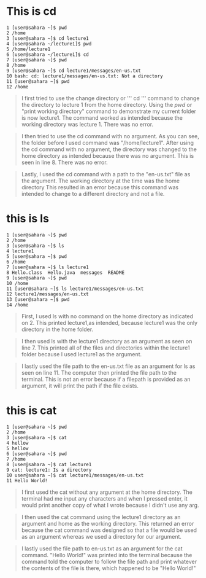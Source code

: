 # This is cd
```
1 [user@sahara ~]$ pwd
2 /home
3 [user@sahara ~]$ cd lecture1
4 [user@sahara ~/lecture1]$ pwd
5 /home/lecture1
6 [user@sahara ~/lecture1]$ cd
7 [user@sahara ~]$ pwd
8 /home
9 [user@sahara ~]$ cd lecture1/messages/en-us.txt
10 bash: cd: lecture1/messages/en-us.txt: Not a directory
11 [user@sahara ~]$ pwd
12 /home
```
>I first tried to use the change directory or
>'''
>cd
>''' command to change the directory
>to lecture 1 from the home directory. Using the *pwd* or "print working directory" 
>command to demonstrate my current folder is now lecture1. The command worked as 
>intended because the working directory was lecture 1. There was no error. 

>I then tried to use the cd command with no argument. As you can see, the folder
before I used command was "/home/lecture1". After using the cd command with no 
argument, the directory was changed to the home directory as intended because there 
>was no argument. This is seen in line 8. There was no error. 

>Lastly, I used the cd command with a path to the "en-us.txt" file as the argument.
>The working directory at the time was the home directory This resulted in an error 
>because this command was intended to change to a different directory and not a file.

# this is ls
```
1 [user@sahara ~]$ pwd
2 /home
3 [user@sahara ~]$ ls
4 lecture1
5 [user@sahara ~]$ pwd
6 /home
7 [user@sahara ~]$ ls lecture1
8 Hello.class  Hello.java  messages  README
9 [user@sahara ~]$ pwd
10 /home
11 [user@sahara ~]$ ls lecture1/messages/en-us.txt
12 lecture1/messages/en-us.txt
13 [user@sahara ~]$ pwd
14 /home
```

>First, I used ls with no command on the home directory as indicated on 2. This
>printed lecture1,as intended, because lecture1 was the only directory in the
>home folder. 

>I then used ls with the lecture1 directory as an argument as seen on line 7.
>This printed all of the files and directories within the lecture1 folder
>because I used lecture1 as the argument. 

> I lastly used the file path to the en-us.txt file as an argument for ls as
> seen on line 11. The computer then printed the file path to the terminal.
> This is not an error because if a filepath is provided as an argument, it will
> print the path if the file exists. 

# this is cat
```
1 [user@sahara ~]$ pwd
2 /home
3 [user@sahara ~]$ cat
4 hellow
5 hellow
6 [user@sahara ~]$ pwd
7 /home
8 [user@sahara ~]$ cat lecture1
9 cat: lecture1: Is a directory
10 user@sahara ~]$ cat lecture1/messages/en-us.txt
11 Hello World!
```

>I first used the cat without any argument at the home directory. The terminal 
>had me input any characters and when I pressed enter, it would print another 
>copy of what I wrote because I didn't use any arg. 

>I then used the cat command using the lecture1 directory as an argument and 
>home as the working directory. This returned an error because the cat command
>was designed so that a file would be used as an argument whereas we used a 
>directory for our argument. 

>I lastly used the file path to en-us.txt as an argument for the cat command. 
>"Hello World!" was printed into the terminal because the command told the 
>computer to follow the file path and print whatever the contents of the file 
>is there, which happened to be "Hello World!"
